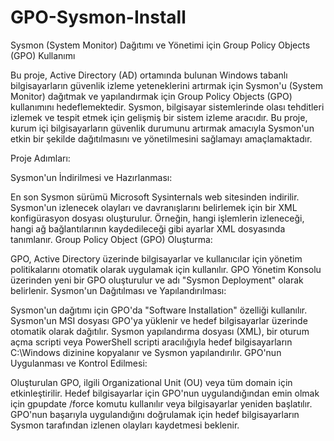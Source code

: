 # GPO-Sysmon-Install
Sysmon (System Monitor) Dağıtımı ve Yönetimi için Group Policy Objects (GPO) Kullanımı

Bu proje, Active Directory (AD) ortamında bulunan Windows tabanlı bilgisayarların güvenlik izleme yeteneklerini artırmak için Sysmon'u (System Monitor) dağıtmak ve yapılandırmak için Group Policy Objects (GPO) kullanımını hedeflemektedir. Sysmon, bilgisayar sistemlerinde olası tehditleri izlemek ve tespit etmek için gelişmiş bir sistem izleme aracıdır. Bu proje, kurum içi bilgisayarların güvenlik durumunu artırmak amacıyla Sysmon'un etkin bir şekilde dağıtılmasını ve yönetilmesini sağlamayı amaçlamaktadır.

Proje Adımları:

Sysmon'un İndirilmesi ve Hazırlanması:

En son Sysmon sürümü Microsoft Sysinternals web sitesinden indirilir.
Sysmon'un izlenecek olayları ve davranışlarını belirlemek için bir XML konfigürasyon dosyası oluşturulur. Örneğin, hangi işlemlerin izleneceği, hangi ağ bağlantılarının kaydedileceği gibi ayarlar XML dosyasında tanımlanır.
Group Policy Object (GPO) Oluşturma:

GPO, Active Directory üzerinde bilgisayarlar ve kullanıcılar için yönetim politikalarını otomatik olarak uygulamak için kullanılır.
GPO Yönetim Konsolu üzerinden yeni bir GPO oluşturulur ve adı "Sysmon Deployment" olarak belirlenir.
Sysmon'un Dağıtılması ve Yapılandırılması:

Sysmon'un dağıtımı için GPO'da "Software Installation" özelliği kullanılır. Sysmon'un MSI dosyası GPO'ya yüklenir ve hedef bilgisayarlar üzerinde otomatik olarak dağıtılır.
Sysmon yapılandırma dosyası (XML), bir oturum açma scripti veya PowerShell scripti aracılığıyla hedef bilgisayarların C:\Windows dizinine kopyalanır ve Sysmon yapılandırılır.
GPO'nun Uygulanması ve Kontrol Edilmesi:

Oluşturulan GPO, ilgili Organizational Unit (OU) veya tüm domain için etkinleştirilir.
Hedef bilgisayarlar için GPO'nun uygulandığından emin olmak için gpupdate /force komutu kullanılır veya bilgisayarlar yeniden başlatılır.
GPO'nun başarıyla uygulandığını doğrulamak için hedef bilgisayarların Sysmon tarafından izlenen olayları kaydetmesi beklenir.
